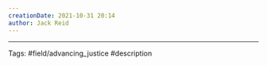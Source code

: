 ```yaml
---
creationDate: 2021-10-31 20:14
author: Jack Reid
---
```
















---
Tags:
#field/advancing_justice 
#description
